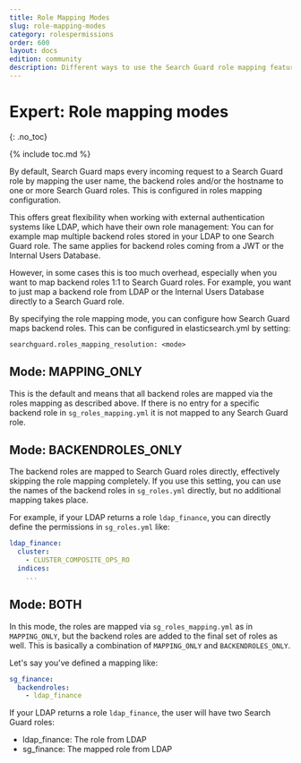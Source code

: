 ```yaml
---
title: Role Mapping Modes
slug: role-mapping-modes
category: rolespermissions
order: 600
layout: docs
edition: community
description: Different ways to use the Search Guard role mapping feature to map users, backend roles and hosts to Search Guard roles.
---
```

<!---
Copyright 2019 floragunn GmbH
-->
# Expert: Role mapping modes
{: .no_toc}

{% include toc.md %}

By default, Search Guard maps every incoming request to a Search Guard role by mapping the user name, the backend roles and/or the hostname to one or more Search Guard roles. This is configured in roles mapping configuration.

This offers great flexibility when working with external authentication systems like LDAP, which have their own role management: You can for example map multiple backend roles stored in your LDAP to one Search Guard role. The same applies for backend roles coming from a JWT or the Internal Users Database.

However, in some cases this is too much overhead, especially when you want to map backend roles 1:1 to Search Guard roles. For example, you want to just map a backend role from LDAP or the Internal Users Database directly to a Search Guard role.

By specifying the role mapping mode, you can configure how Search Guard maps backend roles. This can be configured in elasticsearch.yml by setting:

```
searchguard.roles_mapping_resolution: <mode>
```

## Mode: MAPPING_ONLY

This is the default and means that all backend roles are mapped via the roles mapping as described above. If there is no entry for a specific backend role in `sg_roles_mapping.yml` it is not mapped to any Search Guard role.

## Mode: BACKENDROLES_ONLY

The backend roles are mapped to Search Guard roles directly, effectively skipping the role mapping completely. If you use this setting, you can use the names of the backend roles in `sg_roles.yml` directly, but no additional mapping takes place. 

For example, if your LDAP returns a role `ldap_finance`, you can directly define the permissions in `sg_roles.yml` like:

```yaml
ldap_finance:
  cluster:
    - CLUSTER_COMPOSITE_OPS_RO
  indices:
    ...
```

## Mode: BOTH

In this mode, the roles are mapped via  `sg_roles_mapping.yml` as in `MAPPING_ONLY`, but the backend roles are added to the final set of roles as well. This is basically a combination of `MAPPING_ONLY` and `BACKENDROLES_ONLY`.

Let's say you've defined a mapping like:

```yaml
sg_finance:
  backendroles:
    - ldap_finance
```

If your LDAP returns a role `ldap_finance`, the user will have two Search Guard roles:

* ldap_finance: The role from LDAP
* sg_finance: The mapped role from LDAP

 
